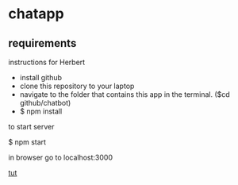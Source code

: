 # chatapp

## requirements
instructions for Herbert

- install github
- clone this repository to your laptop
- navigate to the folder that contains this app in the terminal. ($cd github/chatbot)
- $ npm install

to start server

$ npm start

in browser go to localhost:3000

[tut](https://github.com/hunkim/Wit-Facebook)
